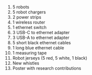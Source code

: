 1. 5 robots
2. 5 robot chargers
3. 2 power strips
4. 1 wireless router
5. 1 ethernet switch
6. 3 USB-C to ethernet adapter
7. 3 USB-A to ethernet adapter
8. 5 short black ethernet cables
9. 1 long blue ethernet cable
10. 1 measuring tape
11. Robot jerseys (5 red, 5 white, 1 black)
12. New whistles
13. Poster with research contributions
